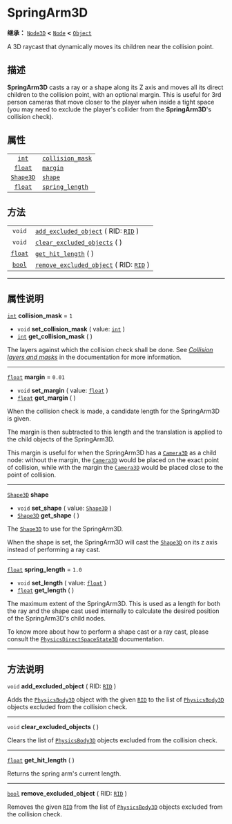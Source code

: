 <!-- ⚠ 请勿编辑本文件 ⚠ -->
<!-- 本文档使用脚本从 WeDot 引擎源码仓库生成。 -->
<!-- 生成脚本：https://github.com/WeDot-Engine/WeDot/tree/4.3/doc/tools/make_md.py； -->
<!-- 原文件：https://github.com/WeDot-Engine/WeDot/tree/4.3/doc/classes/SpringArm3D.xml。 -->

<div id="_class_springarm3d"></div>

# SpringArm3D

**继承：** [`Node3D`](class_node3d.md) **<** [`Node`](class_node.md) **<** [`Object`](class_object.md)

A 3D raycast that dynamically moves its children near the collision point.

## 描述

**SpringArm3D** casts a ray or a shape along its Z axis and moves all its direct children to the collision point, with an optional margin. This is useful for 3rd person cameras that move closer to the player when inside a tight space (you may need to exclude the player's collider from the **SpringArm3D**'s collision check).

## 属性

|||
|:-:|:--|
| [`int`](class_int.md)         | [`collision_mask`](#class_springarm3d_property_collision_mask) | ``1``    |
| [`float`](class_float.md)     | [`margin`](#class_springarm3d_property_margin)                 | ``0.01`` |
| [`Shape3D`](class_shape3d.md) | [`shape`](#class_springarm3d_property_shape)                   |          |
| [`float`](class_float.md)     | [`spring_length`](#class_springarm3d_property_spring_length)   | ``1.0``  |

## 方法

|||
|:-:|:--|
| `void`                    | [`add_excluded_object`](class_springarm3dmd#class_springarm3d_method_add_excluded_object) ( RID: [`RID`](class_rid.md) )       |
| `void`                    | [`clear_excluded_objects`](class_springarm3dmd#class_springarm3d_method_clear_excluded_objects) ( )                            |
| [`float`](class_float.md) | [`get_hit_length`](class_springarm3dmd#class_springarm3d_method_get_hit_length) ( )                                            |
| [`bool`](class_bool.md)   | [`remove_excluded_object`](class_springarm3dmd#class_springarm3d_method_remove_excluded_object) ( RID: [`RID`](class_rid.md) ) |

<!-- rst-class:: classref-section-separator -->

---

## 属性说明

<div id="_class_springarm3d_property_collision_mask"></div>

[`int`](class_int.md) **collision_mask** = ``1`` <div id="class_springarm3d_property_collision_mask"></div>

- `void` **set_collision_mask** ( value: [`int`](class_int.md) )
- [`int`](class_int.md) **get_collision_mask** ( )

The layers against which the collision check shall be done. See [*Collision layers and masks*](../tutorials/physics/physics_introduction.md#collision-layers-and-masks) in the documentation for more information.

<!-- rst-class:: classref-item-separator -->

---

<div id="_class_springarm3d_property_margin"></div>

[`float`](class_float.md) **margin** = ``0.01`` <div id="class_springarm3d_property_margin"></div>

- `void` **set_margin** ( value: [`float`](class_float.md) )
- [`float`](class_float.md) **get_margin** ( )

When the collision check is made, a candidate length for the SpringArm3D is given.

The margin is then subtracted to this length and the translation is applied to the child objects of the SpringArm3D.

This margin is useful for when the SpringArm3D has a [`Camera3D`](class_camera3d.md) as a child node: without the margin, the [`Camera3D`](class_camera3d.md) would be placed on the exact point of collision, while with the margin the [`Camera3D`](class_camera3d.md) would be placed close to the point of collision.

<!-- rst-class:: classref-item-separator -->

---

<div id="_class_springarm3d_property_shape"></div>

[`Shape3D`](class_shape3d.md) **shape** <div id="class_springarm3d_property_shape"></div>

- `void` **set_shape** ( value: [`Shape3D`](class_shape3d.md) )
- [`Shape3D`](class_shape3d.md) **get_shape** ( )

The [`Shape3D`](class_shape3d.md) to use for the SpringArm3D.

When the shape is set, the SpringArm3D will cast the [`Shape3D`](class_shape3d.md) on its z axis instead of performing a ray cast.

<!-- rst-class:: classref-item-separator -->

---

<div id="_class_springarm3d_property_spring_length"></div>

[`float`](class_float.md) **spring_length** = ``1.0`` <div id="class_springarm3d_property_spring_length"></div>

- `void` **set_length** ( value: [`float`](class_float.md) )
- [`float`](class_float.md) **get_length** ( )

The maximum extent of the SpringArm3D. This is used as a length for both the ray and the shape cast used internally to calculate the desired position of the SpringArm3D's child nodes.

To know more about how to perform a shape cast or a ray cast, please consult the [`PhysicsDirectSpaceState3D`](class_physicsdirectspacestate3d.md) documentation.

<!-- rst-class:: classref-section-separator -->

---

## 方法说明

<div id="_class_springarm3d_method_add_excluded_object"></div>

`void` **add_excluded_object** ( RID: [`RID`](class_rid.md) )<div id="class_springarm3d_method_add_excluded_object"></div>

Adds the [`PhysicsBody3D`](class_physicsbody3d.md) object with the given [`RID`](class_rid.md) to the list of [`PhysicsBody3D`](class_physicsbody3d.md) objects excluded from the collision check.

<!-- rst-class:: classref-item-separator -->

---

<div id="_class_springarm3d_method_clear_excluded_objects"></div>

`void` **clear_excluded_objects** ( )<div id="class_springarm3d_method_clear_excluded_objects"></div>

Clears the list of [`PhysicsBody3D`](class_physicsbody3d.md) objects excluded from the collision check.

<!-- rst-class:: classref-item-separator -->

---

<div id="_class_springarm3d_method_get_hit_length"></div>

[`float`](class_float.md) **get_hit_length** ( )<div id="class_springarm3d_method_get_hit_length"></div>

Returns the spring arm's current length.

<!-- rst-class:: classref-item-separator -->

---

<div id="_class_springarm3d_method_remove_excluded_object"></div>

[`bool`](class_bool.md) **remove_excluded_object** ( RID: [`RID`](class_rid.md) )<div id="class_springarm3d_method_remove_excluded_object"></div>

Removes the given [`RID`](class_rid.md) from the list of [`PhysicsBody3D`](class_physicsbody3d.md) objects excluded from the collision check.

[^virtual]: 本方法通常需要用户覆盖才能生效。
[^const]: 本方法无副作用，不会修改该实例的任何成员变量。
[^vararg]: 本方法除了能接受在此处描述的参数外，还能够继续接受任意数量的参数。
[^constructor]: 本方法用于构造某个类型。
[^static]: 调用本方法无需实例，可直接使用类名进行调用。
[^operator]: 本方法描述的是使用本类型作为左操作数的有效运算符。
[^bitfield]: 这个值是由下列位标志构成位掩码的整数。
[^void]: 无返回值。
